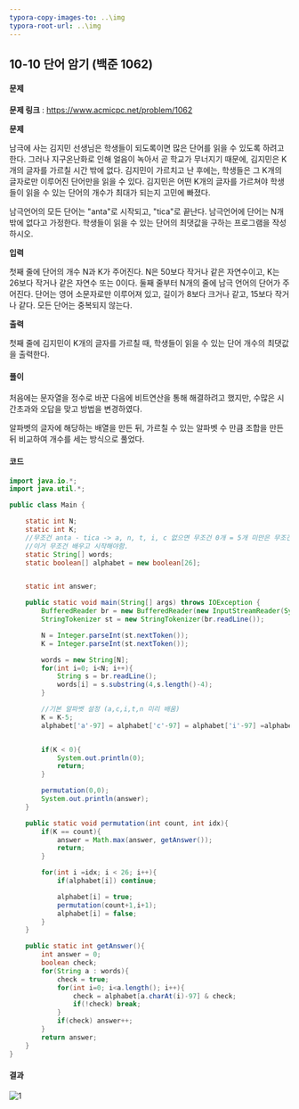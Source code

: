 ```yaml
---
typora-copy-images-to: ..\img
typora-root-url: ..\img
---
```


## 10-10 단어 암기 (백준 1062)

#### 문제

**문제 링크** : https://www.acmicpc.net/problem/1062

**문제**

남극에 사는 김지민 선생님은 학생들이 되도록이면 많은 단어를 읽을 수 있도록 하려고 한다. 그러나 지구온난화로 인해 얼음이 녹아서 곧 학교가 무너지기 때문에, 김지민은 K개의 글자를 가르칠 시간 밖에 없다. 김지민이 가르치고 난 후에는, 학생들은 그 K개의 글자로만 이루어진 단어만을 읽을 수 있다. 김지민은 어떤 K개의 글자를 가르쳐야 학생들이 읽을 수 있는 단어의 개수가 최대가 되는지 고민에 빠졌다.

남극언어의 모든 단어는 "anta"로 시작되고, "tica"로 끝난다. 남극언어에 단어는 N개 밖에 없다고 가정한다. 학생들이 읽을 수 있는 단어의 최댓값을 구하는 프로그램을 작성하시오.

**입력**

첫째 줄에 단어의 개수 N과 K가 주어진다. N은 50보다 작거나 같은 자연수이고, K는 26보다 작거나 같은 자연수 또는 0이다. 둘째 줄부터 N개의 줄에 남극 언어의 단어가 주어진다. 단어는 영어 소문자로만 이루어져 있고, 길이가 8보다 크거나 같고, 15보다 작거나 같다. 모든 단어는 중복되지 않는다.

**출력**

첫째 줄에 김지민이 K개의 글자를 가르칠 때, 학생들이 읽을 수 있는 단어 개수의 최댓값을 출력한다.

#### 풀이

처음에는 문자열을 정수로 바꾼 다음에 비트연산을 통해 해결하려고 했지만, 수많은 시간초과와 오답을 맞고 방법을 변경하였다.



알파벳의 글자에 해당하는 배열을 만든 뒤, 가르칠 수 있는 알파벳 수 만큼 조합을 만든 뒤 비교하여 개수를 세는 방식으로 풀었다.





#### 코드

````java
import java.io.*;
import java.util.*;

public class Main {

    static int N;
    static int K;
    //무조건 anta - tica -> a, n, t, i, c 없으면 무조건 0개 = 5개 미만은 무조건 0
    //이거 무조건 배우고 시작해야함.
    static String[] words;
    static boolean[] alphabet = new boolean[26];


    static int answer;

    public static void main(String[] args) throws IOException {
        BufferedReader br = new BufferedReader(new InputStreamReader(System.in));
        StringTokenizer st = new StringTokenizer(br.readLine());

        N = Integer.parseInt(st.nextToken());
        K = Integer.parseInt(st.nextToken());

        words = new String[N];
        for(int i=0; i<N; i++){
            String s = br.readLine();
            words[i] = s.substring(4,s.length()-4);
        }

        //기본 알파벳 설정 (a,c,i,t,n 미리 배움)
        K = K-5;
        alphabet['a'-97] = alphabet['c'-97] = alphabet['i'-97] =alphabet['n'-97] = alphabet['t'-97] = true;


        if(K < 0){
            System.out.println(0);
            return;
        }

        permutation(0,0);
        System.out.println(answer);
    }

    public static void permutation(int count, int idx){
        if(K == count){
            answer = Math.max(answer, getAnswer());
            return;
        }

        for(int i =idx; i < 26; i++){
            if(alphabet[i]) continue;

            alphabet[i] = true;
            permutation(count+1,i+1);
            alphabet[i] = false;
        }
    }

    public static int getAnswer(){
        int answer = 0;
        boolean check;
        for(String a : words){
            check = true;
            for(int i=0; i<a.length(); i++){
                check = alphabet[a.charAt(i)-97] & check;
                if(!check) break;
            }
            if(check) answer++;
        }
        return answer;
    }
}

````



#### 결과

![1](result-10-11.png)


